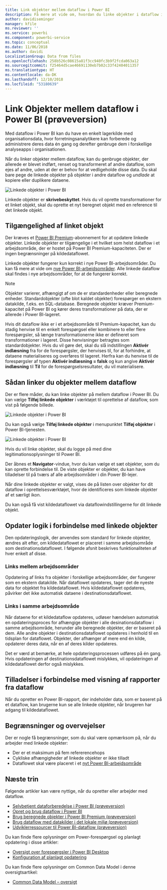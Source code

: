 ```yaml
---
title: Link objekter mellem dataflow i Power BI
description: Få mere at vide om, hvordan du linke objekter i dataflow i Power BI
author: davidiseminger
manager: kfile
ms.reviewer: ''
ms.service: powerbi
ms.component: powerbi-service
ms.topic: conceptual
ms.date: 11/06/2018
ms.author: davidi
LocalizationGroup: Data from files
ms.openlocfilehash: 258b526c08615a81f3cc940fc3b9f2fcda063a12
ms.sourcegitcommit: f25464d5cae46691130eb7b02c33f42404011357
ms.translationtype: HT
ms.contentlocale: da-DK
ms.lasthandoff: 12/10/2018
ms.locfileid: "53180639"
---
```

# <a name="link-entities-between-dataflows-in-power-bi-preview"></a>Link Objekter mellem dataflow i Power BI (prøveversion)

Med dataflow i Power BI kan du have en enkelt lagerkilde med organisationsdata, hvor forretningsanalytikere kan forberede og administrere deres data én gang og derefter genbruge dem i forskellige analyseapps i organisationen. 

Når du linker objekter mellem dataflow, kan du genbruge objekter, der allerede er blevet indført, renset og transformeret af andre dataflow, som ejes af andre, uden at der er behov for at vedligeholde disse data. Du skal bare pege de linkede objekter på objekter i andre dataflow og *undlade* at kopiere eller duplikere dataene.

![Linkede objekter i Power BI](media/service-dataflows-linked-entities/linked-entities_00.png)

Linkede objekter er **skrivebeskyttet**. Hvis du vil oprette transformationer for et linket objekt, skal du oprette et nyt beregnet objekt med en reference til det linkede objekt.

## <a name="linked-entity-availability"></a>Tilgængelighed af linket objekt

Der kræves et [Power BI Premium](service-premium.md)-abonnement for at opdatere linkede objekter. Linkede objekter er tilgængelige i et hvilket som helst dataflow i et arbejdsområde, der er hostet på Power BI Premium-kapaciteten. Der er ingen begrænsninger på kildedataflowet.

Linkede objekter fungerer kun korrekt i nye Power BI-arbejdsområder. Du kan få mere at vide om [nye Power BI-arbejdsområder](service-create-the-new-workspaces.md). Alle linkede dataflow skal findes i nye arbejdsområder, for at de fungerer korrekt.

> [!NOTE]
> Objekter varierer, afhængigt af om de er standardenheder eller beregnede enheder. Standardobjekter (ofte blot kaldet objekter) forespørger en ekstern datakilde, f.eks. en SQL-database. Beregnede objekter kræver Premium-kapacitet på Power BI og kører deres transformationer på data, der er allerede i Power BI-lageret. 
>
>Hvis dit dataflow ikke er i et arbejdsområde til Premium-kapacitet, kan du stadig henvise til en enkelt forespørgsel eller kombinere to eller flere forespørgsler, så længe transformationerne ikke er defineret som transformationer i lageret. Disse henvisninger betragtes som standardobjekter. Hvis du vil gøre det, skal du slå indstillingen **Aktivér indlæsning** fra for de forespørgsler, der henvises til, for at forhindre, at dataene materialiseres og overføres til lageret. Herfra kan du henvise til de forespørgsler af typen **Aktivér indlæsning = falsk** og kun angive **Aktivér indlæsning** til **Til** for de forespørgselsresultater, du vil materialisere.


## <a name="how-to-link-entities-between-dataflows"></a>Sådan linker du objekter mellem dataflow

Der er flere måder, du kan linke objekter på mellem dataflow i Power BI. Du kan vælge **Tilføj linkede objekter** i værktøjet til oprettelse af dataflow, som vist på følgende billede. 

![Linkede objekter i Power BI](media/service-dataflows-linked-entities/linked-entities_00.png)

Du kan også vælge **Tilføj linkede objekter** i menupunktet **Tilføj objekter** i Power BI-tjenesten.

![Linkede objekter i Power BI](media/service-dataflows-linked-entities/linked-entities_01.png)

Hvis du vil linke objekter, skal du logge på med dine legitimationsoplysninger til Power BI.

Der åbnes et **Navigator**-vindue, hvor du kan vælge et sæt objekter, som du kan oprette forbindelse til. De viste objekter er objekter, du kan have tilladelser til på tværs af alle arbejdsområder i din Power BI-lejer. 

Når dine linkede objekter er valgt, vises de på listen over objekter for dit dataflow i oprettelsesværktøjet, hvor de identificeres som linkede objekter af et særligt ikon.

Du kan også få vist kildedataflowet via dataflowindstillingerne for dit linkede objekt.

## <a name="refresh-logic-of-linked-entities"></a>Opdater logik i forbindelse med linkede objekter
Den opdateringslogik, der anvendes som standard for linkede objekter, ændres alt efter, om kildedataflowet er placeret i samme arbejdsområde som destinationsdataflowet. I følgende afsnit beskrives funktionaliteten af hver enkelt af disse.

### <a name="links-between-workspaces"></a>Links mellem arbejdsområder

Opdatering af links fra objekter i forskellige arbejdsområder, der fungerer som en ekstern datakilde. Når dataflowet opdateres, tager det de nyeste data for objektet fra kildedataflowet. Hvis kildedataflowet opdateres, påvirker det ikke automatisk dataene i destinationsdataflowet.

### <a name="links-in-the-same-workspace"></a>Links i samme arbejdsområde

Når dataene for et kildedataflow opdateres, udløser hændelsen automatisk en opdateringsproces for afhængige objekter i alle desinationsdataflow i samme arbejdsområde, herunder alle beregnede objekter, der er baseret på dem. Alle andre objekter i destinationsdataflowet opdateres i henhold til en tidsplan for dataflowet. Objekter, der afhænger af mere end én kilde, opdaterer deres data, når en af deres kilder opdateres.

Det er værd at bemærke, at hele opdateringsprocessen udføres på én gang. Hvis opdateringen af destinationsdataflowet mislykkes, vil opdateringen af kildedataflowet derfor også mislykkes.

## <a name="permissions-when-viewing-reports-from-dataflows"></a>Tilladelser i forbindelse med visning af rapporter fra dataflow

Når du opretter en Power BI-rapport, der indeholder data, som er baseret på et dataflow, kan brugerne kun se alle linkede objekter, når brugeren har adgang til kildedataflowet.

## <a name="limitations-and-considerations"></a>Begrænsninger og overvejelser

Der er nogle få begrænsninger, som du skal være opmærksom på, når du arbejder med linkede objekter:

* Der er et maksimum på fem refererencehops
* Cykliske afhængigheder af linkede objekter er ikke tilladt
* Dataflowet skal være placeret i et [nyt Power BI-arbejdsområde](service-create-the-new-workspaces.md)


## <a name="next-steps"></a>Næste trin

Følgende artikler kan være nyttige, når du opretter eller arbejder med dataflow. 

* [Selvbetjent dataforberedelse i Power BI (prøveversion)](service-dataflows-overview.md)
* [Opret og brug dataflow i Power BI](service-dataflows-create-use.md)
* [Brug beregnede objekter i Power BI Premium (prøveversion)](service-dataflows-computed-entities-premium.md)
* [Brug dataflow med datakilder i det lokale miljø (prøveversion)](service-dataflows-on-premises-gateways.md)
* [Udviklerressourcer til Power BI-dataflow (prøveversion)](service-dataflows-developer-resources.md)

Du kan finde flere oplysninger om Power-forespørgsel og planlagt opdatering i disse artikler:
* [Oversigt over forespørgsler i Power BI Desktop](desktop-query-overview.md)
* [Konfiguration af planlagt opdatering](refresh-scheduled-refresh.md)

Du kan finde flere oplysninger om Common Data Model i denne oversigtsartikel:
* [Common Data Model – oversigt](https://docs.microsoft.com/powerapps/common-data-model/overview)

